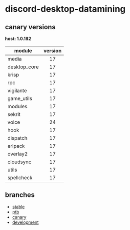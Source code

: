 # discord-desktop-datamining

## canary versions

**host: 1.0.182**

| module | version |
| ------ | :-----: |
| media | 17 |
| desktop_core | 17 |
| krisp | 17 |
| rpc | 17 |
| vigilante | 17 |
| game_utils | 17 |
| modules | 17 |
| sekrit | 17 |
| voice | 24 |
| hook | 17 |
| dispatch | 17 |
| erlpack | 17 |
| overlay2 | 17 |
| cloudsync | 17 |
| utils | 17 |
| spellcheck | 17 |

## branches

- [stable](https://github.com/OpenAsar/discord-desktop-datamining/tree/stable)
- [ptb](https://github.com/OpenAsar/discord-desktop-datamining/tree/ptb)
- [canary](https://github.com/OpenAsar/discord-desktop-datamining/tree/canary)
- [development](https://github.com/OpenAsar/discord-desktop-datamining/tree/development)